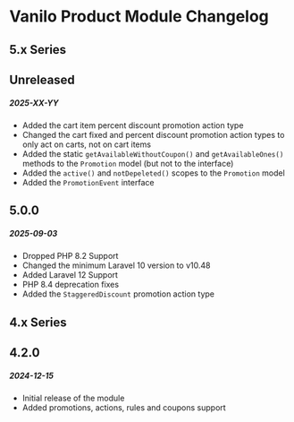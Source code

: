 # Vanilo Product Module Changelog

## 5.x Series

## Unreleased
##### 2025-XX-YY

- Added the cart item percent discount promotion action type
- Changed the cart fixed and percent discount promotion action types to only act on carts, not on cart items
- Added the static `getAvailableWithoutCoupon()` and `getAvailableOnes()` methods to the `Promotion` model (but not to the interface)
- Added the `active()` and `notDepeleted()` scopes to the `Promotion` model
- Added the `PromotionEvent` interface

## 5.0.0
##### 2025-09-03

- Dropped PHP 8.2 Support
- Changed the minimum Laravel 10 version to v10.48
- Added Laravel 12 Support
- PHP 8.4 deprecation fixes
- Added the `StaggeredDiscount` promotion action type

## 4.x Series

## 4.2.0
##### 2024-12-15

- Initial release of the module
- Added promotions, actions, rules and coupons support
